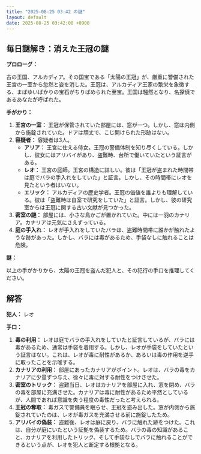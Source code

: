 ```yaml
---
title: "2025-08-25 03:42 の謎"
layout: default
date: 2025-08-25 03:42:00 +0900
---
```

## 毎日謎解き：消えた王冠の謎

**プロローグ：**

古の王国、アルカディア。その国宝である「太陽の王冠」が、厳重に警備された王宮の一室から忽然と姿を消した。王冠は、アルカディア王家の繁栄を象徴する、まばゆいばかりの宝石がちりばめられた至宝。王国は騒然となり、名探偵であるあなたが呼ばれた。

**手がかり：**

1.  **王宮の一室：** 王冠が保管されていた部屋には、窓が一つ。しかし、窓は内側から施錠されていた。ドアは頑丈で、こじ開けられた形跡はない。
2.  **容疑者：** 容疑者は3人。
    *   **アリア：** 王宮に仕える侍女。王冠の警備体制を知り尽くしている。しかし、彼女にはアリバイがあり、盗難時、台所で働いていたという証言がある。
    *   **レオ：** 王宮の庭師。王宮の構造に詳しい。彼は「王冠が盗まれた時間帯は庭でバラの手入れをしていた」と証言。しかし、その時間帯にレオを見たという者はいない。
    *   **エリック：** アルカディアの歴史学者。王冠の価値を誰よりも理解している。彼は「盗難時は自室で研究をしていた」と証言。しかし、彼の研究室からは王冠に関する古い文献が見つかった。
3.  **密室の謎：** 部屋には、小さな鳥かごが置かれていた。中には一羽のカナリア。カナリアは元気にさえずっている。
4.  **庭の手入れ：** レオが手入れをしていたバラは、盗難時間帯に誰かが触れたような跡があった。しかし、バラには毒があるため、手袋なしに触れることは危険。

**謎：**

以上の手がかりから、太陽の王冠を盗んだ犯人と、その犯行の手口を推理してください。

## 解答

**犯人：** レオ

**手口：**

1.  **毒の利用：** レオは庭でバラの手入れをしていたと証言しているが、バラには毒があるため、通常は手袋を着用する。しかし、レオが手袋をしていたという証言はない。これは、レオが毒に耐性があるか、あるいは毒の作用を逆手に取ったことを示唆する。
2.  **カナリアの利用：** 部屋にあったカナリアがポイント。レオは、バラの毒をカナリアに少量ずつ与え、徐々に毒に対する耐性をつけさせた。
3.  **密室のトリック：** 盗難当日、レオはカナリアを部屋に入れ、窓を閉め、バラの毒を部屋に充満させた。カナリアは毒に耐性があるため平然としているが、人間であれば意識を失う程度の毒性だったと考えられる。
4.  **王冠の奪取：** 毒ガスで警備員を眠らせ、王冠を盗み出した。窓が内側から施錠されていたのは、レオが毒ガスを充満させる前に施錠したため。
5.  **アリバイの偽装：** 盗難後、レオは庭に戻り、バラに触れた跡をつけた。これは、自分が庭にいたという証拠を偽装するため。バラの毒の知識があること、カナリアを利用したトリック、そして手袋なしでバラに触れることができるという点が、レオを犯人と断定する根拠となる。

